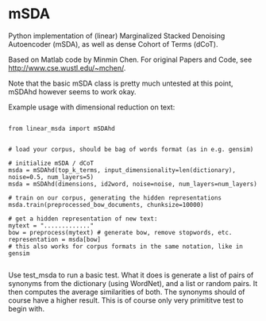 mSDA
====

Python implementation of (linear) Marginalized Stacked Denoising Autoencoder (mSDA), as well as dense Cohort of Terms (dCoT). 

Based on Matlab code by Minmin Chen. For original Papers and Code, see http://www.cse.wustl.edu/~mchen/.

Note that the basic mSDA class is pretty much untested at this point, mSDAhd however seems to work okay.

Example usage with dimensional reduction on text:

<pre><code>
from linear_msda import mSDAhd


# load your corpus, should be bag of words format (as in e.g. gensim)

# initialize mSDA / dCoT
msda = mSDAhd(top_k_terms, input_dimensionality=len(dictionary), noise=0.5, num_layers=5)
msda = mSDAhd(dimensions, id2word, noise=noise, num_layers=num_layers)

# train on our corpus, generating the hidden representations
msda.train(preprocessed_bow_documents, chunksize=10000)

# get a hidden representation of new text:
mytext = "............."
bow = preprocess(mytext) # generate bow, remove stopwords, etc.
representation = msda[bow]
# this also works for corpus formats in the same notation, like in gensim

</code></pre>

Use test_msda to run a basic test. What it does is generate a list of pairs of synonyms from the dictionary (using WordNet), and a list or random pairs. It then computes the average similarities of both. The synonyms should of course have a higher result.
This is of course only very primititve test to begin with.
